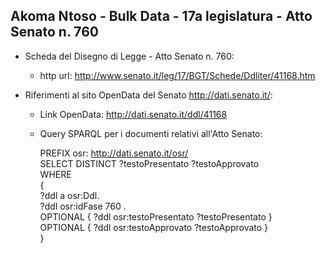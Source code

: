 ## Akoma Ntoso - Bulk Data - 17a legislatura - Atto Senato n. 760 ##

* Scheda del Disegno di Legge - Atto Senato n. 760:
	* http url: http://www.senato.it/leg/17/BGT/Schede/Ddliter/41168.htm

* Riferimenti al sito OpenData del Senato http://dati.senato.it/:
	* Link OpenData: http://dati.senato.it/ddl/41168
	* Query SPARQL per i documenti relativi all'Atto Senato:

        PREFIX osr: <http://dati.senato.it/osr/>  
		SELECT DISTINCT ?testoPresentato ?testoApprovato  
		WHERE  
		{  
		    ?ddl a osr:Ddl.  
		    ?ddl osr:idFase 760 .  
		    OPTIONAL { ?ddl osr:testoPresentato ?testoPresentato }  
		    OPTIONAL { ?ddl osr:testoApprovato ?testoApprovato }  
		}
		